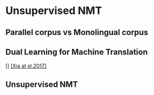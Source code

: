 # Unsupervised NMT

## Parallel corpus vs Monolingual corpus

## Dual Learning for Machine Translation

[[]](https://arxiv.org/pdf/1703.10593.pdf)
[[Xia at el.2017]](https://arxiv.org/pdf/1611.00179.pdf)

## Unsupervised NMT